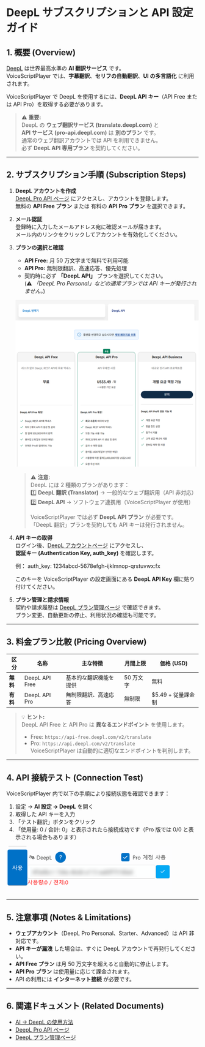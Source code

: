 # DeepL サブスクリプションと API 設定ガイド

## 1. 概要 (Overview)
[DeepL](https://www.deepl.com/) は世界最高水準の **AI 翻訳サービス** です。  
VoiceScriptPlayer では、**字幕翻訳**、**セリフの自動翻訳**、**UI の多言語化** に利用されます。  

VoiceScriptPlayer で DeepL を使用するには、**DeepL API キー**（API Free または API Pro）を取得する必要があります。

> ⚠️ **重要:**  
> DeepL の **ウェブ翻訳サービス (translate.deepl.com)** と  
> **API サービス (pro-api.deepl.com)** は **別のプラン** です。  
> 通常のウェブ翻訳アカウントでは API を利用できません。  
> 必ず **DeepL API 専用プラン** を契約してください。

---

## 2. サブスクリプション手順 (Subscription Steps)

1. **DeepL アカウントを作成**  
   [DeepL Pro API ページ](https://www.deepl.com/pro-api) にアクセスし、アカウントを登録します。  
   無料の **API Free プラン** または 有料の **API Pro プラン** を選択できます。  

2. **メール認証**  
   登録時に入力したメールアドレス宛に確認メールが届きます。  
   メール内のリンクをクリックしてアカウントを有効化してください。  

3. **プランの選択と確認**  
   - **API Free:** 月 50 万文字まで無料で利用可能  
   - **API Pro:** 無制限翻訳、高速応答、優先処理  
   - 契約時に必ず **「DeepL API」** プランを選択してください。  
     (⚠️ *「DeepL Pro Personal」などの通常プランでは API キーが発行されません。*)

   ![deepl-subscription](../images/deepl_subscription.png)

   > ⚠️ **注意:**  
   > DeepL には 2 種類のプランがあります：  
   > 1️⃣ **DeepL 翻訳 (Translator)** → 一般的なウェブ翻訳用（API 非対応）  
   > 2️⃣ **DeepL API** → ソフトウェア連携用（VoiceScriptPlayer が使用）  
   >
   > VoiceScriptPlayer では必ず **DeepL API プラン** が必要です。  
   > 「DeepL 翻訳」プランを契約しても API キーは発行されません。

4. **API キーの取得**  
   ログイン後、[DeepL アカウントページ](https://www.deepl.com/ja/account/keys) にアクセスし、  
   **認証キー (Authentication Key, auth_key)** を確認します。  

   例：
       auth_key: 1234abcd-5678efgh-ijklmnop-qrstuvwx:fx

   このキーを VoiceScriptPlayer の設定画面にある **DeepL API Key** 欄に貼り付けてください。

5. **プラン管理と請求情報**  
   契約や請求履歴は [DeepL プラン管理ページ](https://www.deepl.com/account/plan) で確認できます。  
   プラン変更、自動更新の停止、利用状況の確認も可能です。

---

## 3. 料金プラン比較 (Pricing Overview)

| 区分 | 名称 | 主な特徴 | 月間上限 | 価格 (USD) |
|------|------|-----------|------------|-------------|
| **無料** | DeepL API Free | 基本的な翻訳機能を提供 | 50 万文字 | 無料 |
| **有料** | DeepL API Pro | 無制限翻訳、高速応答 | 無制限 | $5.49 + 従量課金制 |

> 💡 **ヒント:**  
> DeepL API Free と API Pro は **異なるエンドポイント** を使用します。  
> - Free: `https://api-free.deepl.com/v2/translate`  
> - Pro: `https://api.deepl.com/v2/translate`  
> VoiceScriptPlayer は自動的に適切なエンドポイントを判別します。

---

## 4. API 接続テスト (Connection Test)

VoiceScriptPlayer 内で以下の手順により接続状態を確認できます：

1. 設定 → **AI 設定 → DeepL** を開く  
2. 取得した API キーを入力  
3. 「テスト翻訳」ボタンをクリック  
4. 「使用量: 0 / 合計: 0」と表示されたら接続成功です（Pro 版では 0/0 と表示される場合もあります）  

![deepl-test](../images/deepl_test.png)

---

## 5. 注意事項 (Notes & Limitations)
- **ウェブアカウント**（DeepL Pro Personal、Starter、Advanced）は API 非対応です。  
- **API キーが漏洩** した場合は、すぐに DeepL アカウントで再発行してください。  
- **API Free プラン** は月 50 万文字を超えると自動的に停止します。  
- **API Pro プラン** は使用量に応じて課金されます。  
- API の利用には **インターネット接続** が必要です。  

---

## 6. 関連ドキュメント (Related Documents)
- [AI → DeepL の使用方法](../ai/deepl.md)  
- [DeepL Pro API ページ](https://www.deepl.com/pro-api)  
- [DeepL プラン管理ページ](https://www.deepl.com/account/plan)  
